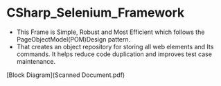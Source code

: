 # CSharp_Selenium_Framework

- This Frame is Simple, Robust and Most Efficient which follows the PageObjectModel(POM)Design pattern.
- That creates an object repository for storing all web elements and Its commands. It helps reduce code duplication and improves test case maintenance.


[Block Diagram](Scanned Document.pdf)


